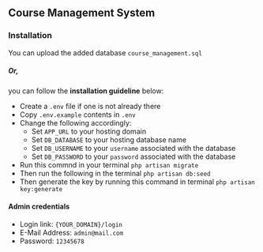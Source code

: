 ## Course Management System

### Installation
You can upload the added database `course_management.sql`

##### Or,
you can follow the **installation guideline** below:
- Create a `.env` file if one is not already there
- Copy `.env.example` contents in `.env`
- Change the following accordingly:
    - Set `APP_URL` to your hosting domain
    - Set `DB_DATABASE` to your hosting database name
    - Set `DB_USERNAME` to your `username` associated with the database
    - Set `DB_PASSWORD` to your `password` associated with the database
- Run this commnd in your terminal `php artisan migrate`
- Then run the following in the terminal `php artisan db:seed`
- Then generate the key by running this command in terminal `php artisan key:generate`

#### Admin credentials
- Login link: `{YOUR_DOMAIN}/login`
- E-Mail Address: `admin@mail.com`
- Password: `12345678`
